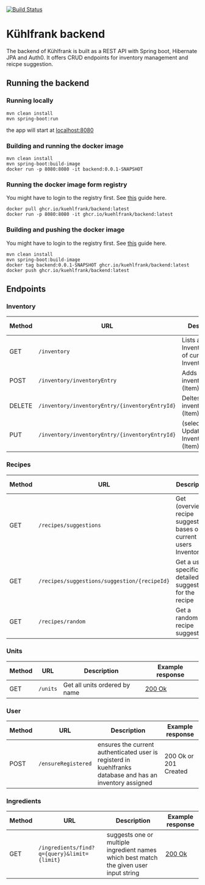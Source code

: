 [![Build Status](https://img.shields.io/endpoint.svg?url=https%3A%2F%2Factions-badge.atrox.dev%2Fkuehlfrank%2Fbackend%2Fbadge%3Fref%3Dmain&style=flat)](https://actions-badge.atrox.dev/kuehlfrank/backend/goto?ref=main)
# Kühlfrank backend
The backend of Kühlfrank is built as a REST API with Spring boot, Hibernate JPA and Auth0. It offers CRUD endpoints for inventory management and reicpe suggestion. 

## Running the backend
### Running locally
```
mvn clean install
mvn spring-boot:run
```
the app will start at [localhost:8080](http://localhost:8080)

### Building and running the docker image
```
mvn clean install
mvn spring-boot:build-image
docker run -p 8080:8080 -it backend:0.0.1-SNAPSHOT
```

### Running the docker image form registry
You might have to login to the registry first. See [this](https://docs.github.com/en/free-pro-team@latest/packages/getting-started-with-github-container-registry/migrating-to-github-container-registry-for-docker-images#authenticating-with-the-container-registry) guide here.
```
docker pull ghcr.io/kuehlfrank/backend:latest
docker run -p 8080:8080 -it ghcr.io/kuehlfrank/backend:latest
```

### Building and pushing the docker image
You might have to login to the registry first. See [this](https://docs.github.com/en/free-pro-team@latest/packages/getting-started-with-github-container-registry/migrating-to-github-container-registry-for-docker-images#authenticating-with-the-container-registry) guide here.
```
mvn clean install
mvn spring-boot:build-image
docker tag backend:0.0.1-SNAPSHOT ghcr.io/kuehlfrank/backend:latest
docker push ghcr.io/kuehlfrank/backend:latest
```

## Endpoints
### Inventory
|Method | URL | Description | Example response |
|-------|-----|-------------|------|
|GET | `/inventory`| Lists all Inventoryentires of current users Inventory | [200 Ok](./docs/responses/get_inventory_response.json)
|POST | `/inventory/inventoryEntry` | Adds a new inventoryEntry (Item) |
|DELETE | `/inventory/inventoryEntry/{inventoryEntryId}` | Deltes the inventoryEntry (Item) |
|PUT | `/inventory/inventoryEntry/{inventoryEntryId}` | (selective) Updates the InventoryEntry (Item) | 

### Recipes
|Method | URL | Description | Example response |
|-------|-----|-------------|------|
|GET | `/recipes/suggestions` | Get (overview) recipe suggestions bases on current users Inventory | [200 Ok](./docs/responses/get_recipes_suggestions_response.json)
|GET | `/recipes/suggestions/suggestion/{recipeId}` | Get a user specific detailed suggestion for the recipe | [200 Ok](./docs/responses/get_detailed_recipes_suggestions_response.json)
|GET | `/recipes/random` | Get a random recipe suggestion | [200 Ok](./docs/responses/get_random_recipes_suggestions_response.json)

### Units
|Method | URL | Description | Example response |
|-------|-----|-------------|------|
|GET | `/units` | Get all units ordered by name | [200 Ok](./docs/responses/get_units_response.json)

### User
|Method | URL | Description | Example response |
|-------|-----|-------------|------|
|POST | `/ensureRegistered` | ensures the current authenticated user is registerd in kuehlfranks database and has an inventory assigned | 200 Ok or 201 Created


### Ingredients
|Method | URL | Description | Example response |
|-------|-----|-------------|------|
|GET | `/ingredients/find?q={query}&limit={limit}` | suggests one or multiple ingredient names which best match the given user input string  | [200 Ok](./docs/responses/get_ingredients_response.json)
